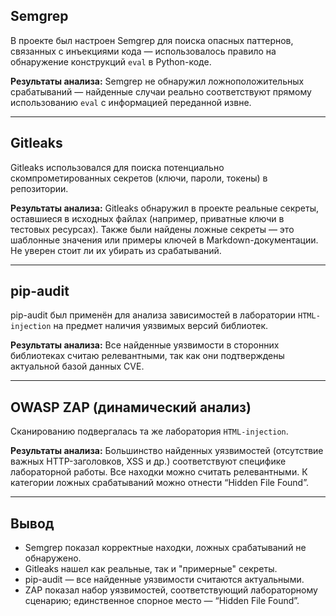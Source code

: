 ## Semgrep

В проекте был настроен Semgrep для поиска опасных паттернов, связанных с инъекциями кода — использовалось правило на обнаружение конструкций `eval` в Python-коде.

**Результаты анализа:**
Semgrep не обнаружил ложноположительных срабатываний — найденные случаи реально соответствуют прямому использованию `eval` с информацией переданной извне.

---

## Gitleaks

Gitleaks использовался для поиска потенциально скомпрометированных секретов (ключи, пароли, токены) в репозитории.

**Результаты анализа:**
Gitleaks обнаружил в проекте реальные секреты, оставшиеся в исходных файлах (например, приватные ключи в тестовых ресурсах). Также были найдены ложные секреты — это шаблонные значения или примеры ключей в Markdown-документации. Не уверен стоит ли их убирать из срабатываний.

---

## pip-audit

pip-audit был применён для анализа зависимостей в лаборатории `HTML-injection` на предмет наличия уязвимых версий библиотек.

**Результаты анализа:**
Все найденные уязвимости в сторонних библиотеках считаю релевантными, так как они подтверждены актуальной базой данных CVE.

---

## OWASP ZAP (динамический анализ)

Сканированию подвергалась та же лаборатория `HTML-injection`.

**Результаты анализа:**
Большинство найденных уязвимостей (отсутствие важных HTTP-заголовков, XSS и др.) соответствуют специфике лабораторной работы. Все находки можно считать релевантными. К категории ложных срабатываний можно отнести “Hidden File Found”.

---

## Вывод

* Semgrep показал корректные находки, ложных срабатываний не обнаружено.
* Gitleaks нашел как реальные, так и "примерные" секреты.
* pip-audit — все найденные уязвимости считаются актуальными.
* ZAP показал набор уязвимостей, соответствующий лабораторному сценарию; единственное спорное место — “Hidden File Found”.
